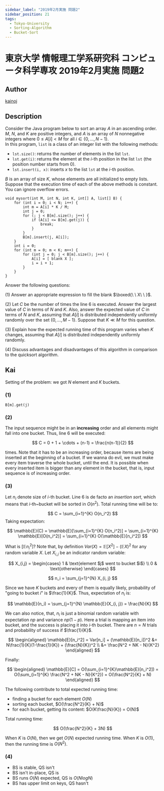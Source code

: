 ```yaml
---
sidebar_label: "2019年2月実施 問題2"
sidebar_position: 21
tags:
  - Tokyo-University
  - Sorting-Algorithm
  - Bucket-Sort
---
```

# 東京大学 情報理工学系研究科 コンピュータ科学専攻 2019年2月実施 問題2

## **Author**
[kainoj](https://github.com/kainoj/utokyo-cs)

## **Description**
Consider the Java program below to sort an array $A$ in an ascending order. $M$, $N$, and $K$ are positive integers, and $A$ is an array of $N$ nonnegative integers where $0 \leq A[i] < M$ for all $i \in \{0, \dots, N-1\}$.  
In this program, `list` is a class of an integer list with the following methods:

- `lst.size()`: returns the number of elements in the list `lst`.
- `lst.get(i)`: returns the element at the $i$-th position in the list `lst` (the position number starts from 0).
- `lst.insert(i, x)`: inserts $x$ to the list `lst` at the $i$-th position.

$B$ is an array of size $K$, whose elements are all initialized to empty lists. Suppose that the execution time of each of the above methods is constant. You can ignore overflow errors.

```text
void mysort(int M, int N, int K, int[] A, list[] B) {
    for (int i = 0; i < N; i++) {
        int m = A[i] * K / M;
        int j = 0;
        for (; j < B[m].size(); j++) {
            if (A[i] <= B[m].get(j)) {
                break;
            }
        }
        B[m].insert(j, A[i]);
    }
    int i = 0;
    for (int m = 0; m < K; m++) {
        for (int j = 0; j < B[m].size(); j++) {
            A[i] = [ blank X ];
            i = i + 1;
        }
    }
}
```

Answer the following questions:

(1) Answer an appropriate expression to fill the blank $\boxed{\ \ X\ \ }$.

(2) Let $C$ be the number of times the line $6$ is executed. Answer the largest value of $C$ in terms of $N$ and $K$. Also, answer the expected value of $C$ in terms of $N$ and $K$, assuming that $A[i]$ is distributed independently uniformly randomly over the set $\{0, \ldots, M-1\}$. Suppose that $K \ll M$ for this question.

(3) Explain how the expected running time of this program varies when $K$ changes, assuming that $A[i]$ is distributed independently uniformly randomly.

(4) Discuss advantages and disadvantages of this algorithm in comparison to the quicksort algorithm.

## **Kai**
Setting of the problem: we got $N$ element and $K$ buckets.

### (1)

```
B[m].get(j)
```

### (2)
The input sequence might be in an **increasing** order and all elements might fall into one bucket.
Thus, line $6$ will be executed:

$$
C = 0 + 1 + \cdots + (n-1) = \frac{n(n-1)}{2}
$$

times.
Note that it has to be an increasing order, because items are being inserted at the beginning of a bucket.
If we wanna do evil, we must make every item traverse the whole bucket, until the end.
It is possible when every inserted item is bigger than any element in the bucket, that is, input sequence is of increasing order.

### (3)
Let $n_i$ denote size of $i$-th bucket.
Line $6$ is de facto an *insertion sort*, which means that $i$-th~bucket will be sorted in $O(n^2)$.
Total running time will be  to:

$$
    C = \sum_{i=1}^{K} O(n_i^2)
$$
Taking expectation:

$$
    \mathbb{E}(C) = \mathbb{E}[\sum_{i=1}^{K} O(n_i^2)]
                  = \sum_{i=1}^{K} \mathbb{E}[O(n_i^2)]
                  = \sum_{i=1}^{K} O(\mathbb{E}[n_i^2])
$$

What is $[\mathbb{E}n_i^2]$? 
Note that, by definition $Var(X) = \mathbb{E}[X^2] - (\mathbb{E}X)^2$ for any random variable $X$.
Let $X_{i,j}$ be an indicator random variable:

$$
    X_{i,j} = \begin{cases}
    1 & \text{element $j$ went to bucket $i$} \\
    0 &  \text{otherwise}
    \end{cases}
$$

$$
    n_i = \sum_{j=1}^{N} X_{i, j}
$$

Since we have $K$ buckets and every of them is equally likely, probability of "going to bucket $i$" is $\frac{1}{K}$.
Thus, expectation of $n_i$ is:

$$
     \mathbb{E}(n_i) = \sum_{j=1}^{N} \mathbb{E}(X_{i, j}) = \frac{N}{K}
$$

We can also notice, that, $n_i$ is just a binomial random variable with expectation $np$ and variance $np(1-p)$.
Here a trial is mapping an item into bucket, and the success is placing it into $i$-th bucket.
There are $n=N$ trials and probability of success if $\frac{1}{K}$.

$$
\begin{aligned}
    \mathbb{E}[n_i^2] = Var[n_i] + (\mathbb{E}[n_i])^2 &= N\frac{1}{K}(1-\frac{1}{K}) + (\frac{N}{K})^2 \\
    &= \frac{N^2 + NK - N}{K^2}
\end{aligned}
$$

Finally:

$$
\begin{aligned}
    \mathbb{E}[C]   = O(\sum_{i=1}^{K}\mathbb{E}[n_i^2]) 
                    = O(\sum_{i=1}^{K} \frac{N^2 + NK - N}{K^2})
                    = O(\frac{N^2}{K} + N)
\end{aligned}
$$

The following contribute to total expected running time:

- finding a bucket for each element $O(N)$
- sorting each bucket, $O(\frac{N^2}{K} + N)$
- for each bucket, getting its content: $O(K\frac{N}{K}) = O(N)$

Total running time:

$$
    O(\frac{N^2}{K} + 3N)
$$

When $K$ is $O(N)$, then we get $O(N)$ expected running time.
When $K$ is $O(1)$, then the running time is $O(N^2)$.

### (4)

- BS is stable, QS isn't
- BS isn't in-place, QS is
- BS runs $O(N)$ expected, QS is $O(NlogN)$
- BS has upper limit on keys, QS hasn't
